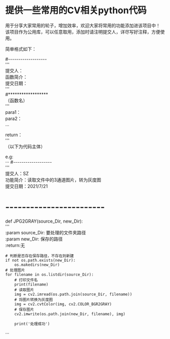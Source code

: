 # 提供一些常用的CV相关python代码
用于分享大家常用的轮子，增加效率，欢迎大家将常用的功能添加进该项目中！
该项目作为公用库，可以任意取用，添加时请注明提交人，详尽写好注释，方便使用。

简单格式如下：

#-------------------  
'''  
提交人：  
函数简介：  
提交日期：  
'''  
#******************  
（函数名）  
'''  
para1：  
para2：  
...  

return：  
'''  
（以下为代码主体）  




e.g:  
···
#-------------------  
'''  
提交人：SZ  
功能简介：读取文件中的3通道图片，转为灰度图  
提交日期：2021/7/21  
# ------------------------ 

def JPG2GRAY(source_Dir, new_Dir):  
    '''  
    :param source_Dir: 要处理的文件夹路径  
    :param new_Dir: 保存的路径  
    :return:无  


    # 判断是否存在保存路径，不存在则新建
    if not os.path.exists(new_Dir):
        os.makedirs(new_Dir)
    # 处理图片
    for filename in os.listdir(source_Dir):
        # 打印文件名
        print(filename)
        # 读取图片
        img = cv2.imread(os.path.join(source_Dir, filename))
        # 将图片转换为灰度图
        img = cv2.cvtColor(img, cv2.COLOR_BGR2GRAY)
        # 保存图片
        cv2.imwrite(os.path.join(new_Dir, filename), img)

        print('处理成功')
···
